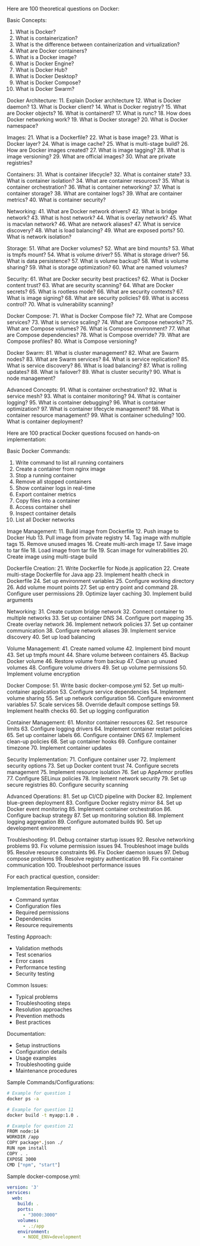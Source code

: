 Here are 100 theoretical questions on Docker:

Basic Concepts:
1. What is Docker?
2. What is containerization?
3. What is the difference between containerization and virtualization?
4. What are Docker containers?
5. What is a Docker image?
6. What is Docker Engine?
7. What is Docker Hub?
8. What is Docker Desktop?
9. What is Docker Compose?
10. What is Docker Swarm?

Docker Architecture:
11. Explain Docker architecture
12. What is Docker daemon?
13. What is Docker client?
14. What is Docker registry?
15. What are Docker objects?
16. What is containerd?
17. What is runc?
18. How does Docker networking work?
19. What is Docker storage?
20. What is Docker namespace?

Images:
21. What is a Dockerfile?
22. What is base image?
23. What is Docker layer?
24. What is image cache?
25. What is multi-stage build?
26. How are Docker images created?
27. What is image tagging?
28. What is image versioning?
29. What are official images?
30. What are private registries?

Containers:
31. What is container lifecycle?
32. What is container state?
33. What is container isolation?
34. What are container resources?
35. What is container orchestration?
36. What is container networking?
37. What is container storage?
38. What are container logs?
39. What are container metrics?
40. What is container security?

Networking:
41. What are Docker network drivers?
42. What is bridge network?
43. What is host network?
44. What is overlay network?
45. What is macvlan network?
46. What are network aliases?
47. What is service discovery?
48. What is load balancing?
49. What are exposed ports?
50. What is network isolation?

Storage:
51. What are Docker volumes?
52. What are bind mounts?
53. What is tmpfs mount?
54. What is volume driver?
55. What is storage driver?
56. What is data persistence?
57. What is volume backup?
58. What is volume sharing?
59. What is storage optimization?
60. What are named volumes?

Security:
61. What are Docker security best practices?
62. What is Docker content trust?
63. What are security scanning?
64. What are Docker secrets?
65. What is rootless mode?
66. What are security contexts?
67. What is image signing?
68. What are security policies?
69. What is access control?
70. What is vulnerability scanning?

Docker Compose:
71. What is Docker Compose file?
72. What are Compose services?
73. What is service scaling?
74. What are Compose networks?
75. What are Compose volumes?
76. What is Compose environment?
77. What are Compose dependencies?
78. What is Compose override?
79. What are Compose profiles?
80. What is Compose versioning?

Docker Swarm:
81. What is cluster management?
82. What are Swarm nodes?
83. What are Swarm services?
84. What is service replication?
85. What is service discovery?
86. What is load balancing?
87. What is rolling updates?
88. What is failover?
89. What is cluster security?
90. What is node management?

Advanced Concepts:
91. What is container orchestration?
92. What is service mesh?
93. What is container monitoring?
94. What is container logging?
95. What is container debugging?
96. What is container optimization?
97. What is container lifecycle management?
98. What is container resource management?
99. What is container scheduling?
100. What is container deployment?

Here are 100 practical Docker questions focused on hands-on implementation:

Basic Docker Commands:
1. Write command to list all running containers
2. Create a container from nginx image
3. Stop a running container
4. Remove all stopped containers
5. Show container logs in real-time
6. Export container metrics
7. Copy files into a container
8. Access container shell
9. Inspect container details
10. List all Docker networks

Image Management:
11. Build image from Dockerfile
12. Push image to Docker Hub
13. Pull image from private registry
14. Tag image with multiple tags
15. Remove unused images
16. Create multi-arch image
17. Save image to tar file
18. Load image from tar file
19. Scan image for vulnerabilities
20. Create image using multi-stage build

Dockerfile Creation:
21. Write Dockerfile for Node.js application
22. Create multi-stage Dockerfile for Java app
23. Implement health check in Dockerfile
24. Set up environment variables
25. Configure working directory
26. Add volume mount points
27. Set up entry point and command
28. Configure user permissions
29. Optimize layer caching
30. Implement build arguments

Networking:
31. Create custom bridge network
32. Connect container to multiple networks
33. Set up container DNS
34. Configure port mapping
35. Create overlay network
36. Implement network policies
37. Set up container communication
38. Configure network aliases
39. Implement service discovery
40. Set up load balancing

Volume Management:
41. Create named volume
42. Implement bind mount
43. Set up tmpfs mount
44. Share volume between containers
45. Backup Docker volume
46. Restore volume from backup
47. Clean up unused volumes
48. Configure volume drivers
49. Set up volume permissions
50. Implement volume encryption

Docker Compose:
51. Write basic docker-compose.yml
52. Set up multi-container application
53. Configure service dependencies
54. Implement volume sharing
55. Set up network configuration
56. Configure environment variables
57. Scale services
58. Override default compose settings
59. Implement health checks
60. Set up logging configuration

Container Management:
61. Monitor container resources
62. Set resource limits
63. Configure logging drivers
64. Implement container restart policies
65. Set up container labels
66. Configure container DNS
67. Implement clean-up policies
68. Set up container hooks
69. Configure container timezone
70. Implement container updates

Security Implementation:
71. Configure container user
72. Implement security options
73. Set up Docker content trust
74. Configure secrets management
75. Implement resource isolation
76. Set up AppArmor profiles
77. Configure SELinux policies
78. Implement network security
79. Set up secure registries
80. Configure security scanning

Advanced Operations:
81. Set up CI/CD pipeline with Docker
82. Implement blue-green deployment
83. Configure Docker registry mirror
84. Set up Docker event monitoring
85. Implement container orchestration
86. Configure backup strategy
87. Set up monitoring solution
88. Implement logging aggregation
89. Configure automated builds
90. Set up development environment

Troubleshooting:
91. Debug container startup issues
92. Resolve networking problems
93. Fix volume permission issues
94. Troubleshoot image builds
95. Resolve resource constraints
96. Fix Docker daemon issues
97. Debug compose problems
98. Resolve registry authentication
99. Fix container communication
100. Troubleshoot performance issues

For each practical question, consider:

Implementation Requirements:
- Command syntax
- Configuration files
- Required permissions
- Dependencies
- Resource requirements

Testing Approach:
- Validation methods
- Test scenarios
- Error cases
- Performance testing
- Security testing

Common Issues:
- Typical problems
- Troubleshooting steps
- Resolution approaches
- Prevention methods
- Best practices

Documentation:
- Setup instructions
- Configuration details
- Usage examples
- Troubleshooting guide
- Maintenance procedures

Sample Commands/Configurations:
```bash
# Example for question 1
docker ps -a

# Example for question 11
docker build -t myapp:1.0 .

# Example for question 21
FROM node:14
WORKDIR /app
COPY package*.json ./
RUN npm install
COPY . .
EXPOSE 3000
CMD ["npm", "start"]
```

Sample docker-compose.yml:
```yaml
version: '3'
services:
  web:
    build: .
    ports:
      - "3000:3000"
    volumes:
      - .:/app
    environment:
      - NODE_ENV=development
```

